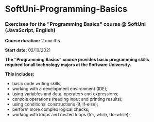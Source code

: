 # SoftUni-Programming-Basics
### Exercises for the "Programming Basics" course @ SoftUni (JavaScript, English)

**Course duration:** 2 months

**Start date:** 02/10/2021

**The "Programming Basics" course provides basic programming skills required for all technology majors at the Software University.**

**This includes:**
  - basic code writing skills;
  - working with a development environment (IDE);
  - using variables and data, operators and expressions;
  - console operations (reading input and printing results);
  - using conditional constructions (if, if-else);
  - perform more complex logical checks;
  - working with loops and nested loops (for, while, do-while);
